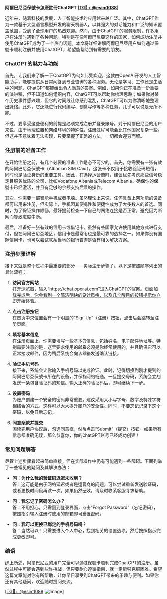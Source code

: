 **阿爾巴尼亞保號卡怎麽註冊ChatGPT [[TG💪+ @esim1088](https://t.me/s/esim1088)]**

近年来，随着科技的发展，人工智能技术的应用越来越广泛。其中，ChatGPT作为一款基于大型语言模型开发的聊天机器人，以其强大的对话能力和广泛的知识覆盖范围，受到了全球用户的热烈欢迎。然而，由于ChatGPT的服务限制，许多用户在注册时遇到了各种问题。特别是在像阿爾巴尼亞这样的国家，如何成功注册并使用ChatGPT成为了一个热门话题。本文将详细讲解阿爾巴尼亞用户如何通过保號卡顺利注册并使用ChatGPT，希望能帮助到有需要的朋友。

### ChatGPT的魅力与功能

首先，让我们来了解一下ChatGPT为何如此受欢迎。这款由OpenAI开发的人工智能助手，能够提供从日常问答到专业咨询的各种服务。无论是学习、工作还是生活中的问题，ChatGPT都能给出令人满意的答案。例如，如果你正在准备一份重要的演讲稿，但不知道如何组织内容，ChatGPT可以帮助你梳理思路；如果你对某个历史事件感兴趣，但它的时间线让你感到混乱，ChatGPT可以为你清晰地整理出脉络。此外，它还能进行代码编写、创意写作等多种任务，几乎可以说是无所不能。

不过，要享受这些便利的前提是必须完成注册并登录账号。对于阿爾巴尼亞的用户来说，由于地理位置和网络环境的特殊性，注册过程可能会比其他国家复杂一些。但这并不意味着无法实现，只要掌握了正确的方法，一切都会迎刃而解。

### 注册前的准备工作

在开始注册之前，有几个必要的准备工作是必不可少的。首先，你需要有一张有效的阿爾巴尼亞保號卡（Albanian SIM Card）。这张卡不仅用于接收验证码短信，同时也是验证身份的重要工具。因此，在选择运营商时，建议优先考虑那些信号稳定且服务优质的公司，比如Vodafone Albania或Telecom Albania。确保你的保號卡已经激活，并且有足够的余额支持后续的操作。

其次，你需要一部智能手机或者电脑。虽然理论上来说，任何具备上网功能的设备都可以用来注册，但实际上，手机因其便携性和便捷性成为了大多数人的首选。同时，为了保证操作顺畅，最好提前检查一下自己的网络连接是否正常，避免因为断网而导致进度中断。

最后，准备好一张有效的信用卡或借记卡。虽然有些国家允许使用其他方式进行支付，但在阿爾巴尼亞地区，信用卡是最常用也是最可靠的选择之一。如果你没有国际信用卡，也可以尝试联系当地的银行咨询是否有相关解决方案。

### 注册步骤详解

接下来就是整个过程中最重要的部分——实际注册步骤了。以下是按照顺序列出的具体流程：

1. **访问官方网站**  
   打开浏览器，输入“https://chat.openai.com”进入ChatGPT的官网。页面加载完成后，你会看到一个简洁明快的设计风格，以及几个醒目的按钮提示你立即开始体验。

2. **点击注册按钮**  
   在首页中央位置会有一个明显的“Sign Up”（注册）按钮，点击后会跳转至注册页面。

3. **填写基本信息**  
   在注册页面上，你需要填写一些基本的信息，包括姓名、电子邮件地址等。特别需要注意的是，这里要求使用的邮箱必须是你经常使用的，并且确保它可以正常接收邮件，因为稍后系统会向该邮箱发送确认链接。

4. **验证手机号码**  
   接下来，系统会让你输入手机号码以完成验证。此时，记得切换到刚才提到的阿爾巴尼亞保號卡所在的设备，并保持网络畅通。一旦提交号码，系统会立刻发送一条包含验证码的短信。输入正确的验证码后，即可继续下一步。

5. **设置密码**  
   为账户创建一个安全的密码非常重要。建议采用大小写字母、数字及特殊字符相结合的方式，这样可以大大提升账户的安全性。同时，不要忘记记录下这个密码，以免日后忘记。

6. **同意条款并提交**  
   阅读完用户协议后，勾选同意框，然后点击“Submit”（提交）按钮。如果所有信息都准确无误，那么恭喜你，你的ChatGPT账号已经成功创建！

### 常见问题解答

尽管上述步骤看起来简单直接，但在实际操作中仍有可能遇到一些障碍。下面列举了一些常见的疑问及其解决办法：

- **问：为什么我的验证码迟迟未收到？**  
  答：这可能是由于网络延迟或者是运营商的问题。可以尝试重新发送验证码，或者更换时间段再试一次。如果仍然无效，请及时联系客服寻求帮助。

- **问：我忘记了密码怎么办？**  
  答：不用担心，只需回到登录界面，点击“Forgot Password”（忘记密码），按照指引输入注册时使用的邮箱即可重置密码。

- **问：我可以更换已绑定的手机号码吗？**  
  答：当然可以！只需要进入个人中心，找到相关的设置选项，然后按照指示完成更改即可。

### 结语

综上所述，阿爾巴尼亞的用户完全可以通过保號卡顺利完成ChatGPT的注册。虽然过程中可能会遇到些许挑战，但只要耐心遵循指南，就一定能够克服困难。希望这篇文章能对你有所帮助，让你早日享受到ChatGPT带来的乐趣与便利。如果你还有其他疑问，欢迎随时提问交流。

[[TG💪+ @esim1088](https://t.me/s/esim1088) ![Image](https://i.postimg.cc/4NQfJmqS/Snipaste-2025-05-13-00-14-12.png)]